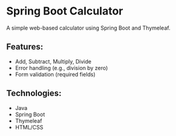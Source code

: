 # Spring Boot Calculator

A simple web-based calculator using Spring Boot and Thymeleaf.

## Features:
- Add, Subtract, Multiply, Divide
- Error handling (e.g., division by zero)
- Form validation (required fields)

## Technologies:
- Java
- Spring Boot
- Thymeleaf
- HTML/CSS
